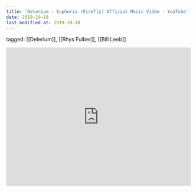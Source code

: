 ```yaml
---
title: 'Delerium - Euphoria (Firefly) Official Music Video - YouTube'
date: 2019-10-18
last_modified_at: 2019-10-18
---
```

tagged: [[Delerium]], [[Rhys Fulber]], [[Bill Leeb]]
<iframe allow="accelerometer; autoplay; clipboard-write; encrypted-media; gyroscope; picture-in-picture" allowfullscreen="" frameborder="0" height="375" id="youtube_iframe" src="https://www.youtube.com/embed/36Uv2RvwMj8?feature=oembed&amp;enablejsapi=1&amp;origin=https://safe.txmblr.com&amp;wmode=opaque" width="500"></iframe>